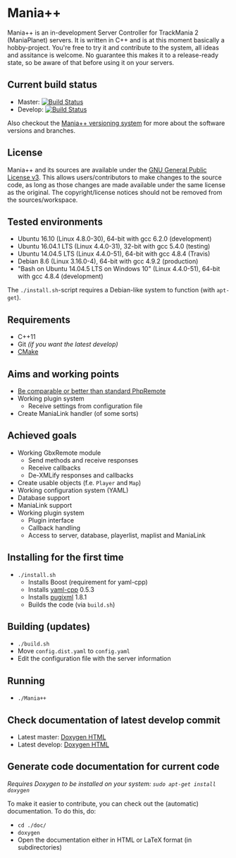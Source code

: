 # Mania++
Mania++ is an in-development Server Controller for TrackMania 2 (ManiaPlanet) servers. It is written in C++ and is at this moment basically a hobby-project. You're free to try it and contribute to the system, all ideas and assitance is welcome. No guarantee this makes it to a release-ready state, so be aware of that before using it on your servers.

## Current build status ##
* Master: [![Build Status](https://travis-ci.org/TheMaximum/mania-pp.svg?branch=master)](https://travis-ci.org/TheMaximum/mania-pp)
* Develop: [![Build Status](https://travis-ci.org/TheMaximum/mania-pp.svg?branch=develop)](https://travis-ci.org/TheMaximum/mania-pp)

Also checkout the [Mania++ versioning system](https://themaximum.github.io/mania-pp/versioning.html) for more about the software versions and branches.

## License ##
Mania++ and its sources are available under the [GNU General Public License v3](https://www.gnu.org/licenses/#GPL). This allows users/contributors to make changes to the source code, as long as those changes are made available under the same license as the original. The copyright/license notices should not be removed from the sources/workspace.

## Tested environments ##
* Ubuntu 16.10 (Linux 4.8.0-30), 64-bit with gcc 6.2.0 (development)
* Ubuntu 16.04.1 LTS (Linux 4.4.0-31), 32-bit with gcc 5.4.0 (testing)
* Ubuntu 14.04.5 LTS (Linux 4.4.0-51), 64-bit with gcc 4.8.4 (Travis)
* Debian 8.6 (Linux 3.16.0-4), 64-bit with gcc 4.9.2 (production)
* "Bash on Ubuntu 14.04.5 LTS on Windows 10" (Linux 4.4.0-51), 64-bit with gcc 4.8.4 (development)

The ```./install.sh```-script requires a Debian-like system to function (with ```apt-get```).

## Requirements ##
* C++11
* Git _(if you want the latest develop)_
* [CMake](https://cmake.org)

## Aims and working points ##
* [Be comparable or better than standard PhpRemote](https://themaximum.github.io/mania-pp/comparison.html)
* Working plugin system
   * Receive settings from configuration file
* Create ManiaLink handler (of some sorts)

## Achieved goals ##
* Working GbxRemote module
   * Send methods and receive responses
   * Receive callbacks
   * De-XMLify responses and callbacks
* Create usable objects (f.e. `Player` and `Map`)
* Working configuration system (YAML)
* Database support
* ManiaLink support
* Working plugin system
   * Plugin interface
   * Callback handling
   * Access to server, database, playerlist, maplist and ManiaLink

## Installing for the first time ##
* ```./install.sh```
    * Installs Boost (requirement for yaml-cpp)
    * Installs [yaml-cpp](https://github.com/jbeder/yaml-cpp/) 0.5.3
    * Installs [pugixml](https://github.com/zeux/pugixml) 1.8.1
    * Builds the code (via ```build.sh```)

## Building (updates) ##
* ```./build.sh```
* Move ```config.dist.yaml``` to ```config.yaml```
* Edit the configuration file with the server information

## Running ##
* ```./Mania++```

## Check documentation of latest develop commit ##
* Latest master: [Doxygen HTML](https://themaximum.github.io/mania-pp/docs/master/html/)
* Latest develop: [Doxygen HTML](https://themaximum.github.io/mania-pp/docs/develop/html/)

## Generate code documentation for current code ##
_Requires Doxygen to be installed on your system: ```sudo apt-get install doxygen```_

To make it easier to contribute, you can check out the (automatic) documentation.
To do this, do:

* ```cd ./doc/```
* ```doxygen```
* Open the documentation either in HTML or LaTeX format (in subdirectories)
